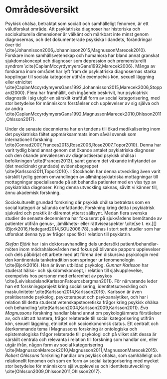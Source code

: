 # Områdesöversikt 

Psykisk ohälsa, betraktat som socialt och samhälleligt fenomen, är ett välutforskat område. Att psykiatriska diagnoser har historiska och sociokulturella dimensioner är välkänt och märkbart inte minst genom diagnosernas, och det dokumenterade psykiska lidandets, förändringar över tid \cite{Johannisson2006,Johannisson2015,MagnussonMarecek2010}. Forskare inom samhällsvetenskap och humaniora har bland annat granskat sjukdomskoncept och diagnoser som depression och premensturellt syndrom \cite{CaplanMccyrdymyersGans1992,Marecek2006}. Många av forskarna inom området har lyft fram de psykiatriska diagnosernas starka kopplingar till sociala kategorier utifrån exempelvis kön, sexuell läggning eller etnicitet \cite{CaplanMccyrdymyersGans1992,Johannisson2015,Marecek2006,Stoppard2000}. Flera har framhållit, och ingående beskrivit, hur psykiatrisk diagnostik i sig utgör en särskilt kraftfull form av social kategorisering, med stor betydelse för människors förståelser och upplevelser av sig själva och av andra \cite{CaplanMccyrdymyersGans1992,MagnussonMarecek2010,Ohlsson2011,Ohlsson2017}. 

Under de senaste decennierna har en tendens till ökad medikalisering inom det psykiatriska fältet uppmärksammats inom såväl svensk som internationell forskning \cite{Conrad2007,Frances2013,Rose2006,Rose2007,Topor2010}. Denna har varit tydlig bland annat genom det ökande antalet psykiatriska diagnoser och den ökande prevalensen av diagnostiserad psykisk ohälsa i befolkningen \cite{Frances2013}, samt genom det växande inflytandet av (det medicinskt grundade) evidensbegreppet \cite{Karlsson2011,Topor2010}. I Stockholm har denna utveckling även varit särskilt tydlig genom omvandlingen av allmänpsykiatriska mottagningar till mottagningar specialiserade på att behandla patienter med en viss typ av psykiatriska diagnoser. Kring denna utveckling saknas, såvitt vi känner till, ännu akademisk forskning. 

Sociokulturellt grundad forskning där psykisk ohälsa betraktas som en social kategori är sålunda omfattande. Forskning kring detta i psykiatrisk sjukvård och praktik är däremot ytterst sällsynt. Medan flera svenska studier de senaste decennierna har fokuserat på sjukvårdens bemötande av patienter utifrån genus-, jämlikhets- eller rättviseaspekter \cite[se t. ex.][]{Bjork2016,Hedegard2014,SOU2006:78}, saknas i stort sett studier som har utforskat denna typ av frågor specifikt i relation till psykiatrin.

*Stefan Björk* har i sin doktorsavhandling dels undersökt patient/behandlar-möten inom mödrahälsovården med fokus på blivande pappors upplevelser och dels påbörjat ett arbete med att förena den diskursiva psykologin med den kontinentala tanketradition som springer ur fenomenologin \cite{Bjork2016}. Han är även utbildad psykolog. *Gunnar Karlsson* har studerat hälso- och sjukdomskoncept, i relation till självupplevelse, exempelvis hos personer med erfarenhet av psykos \cite{LeiviskadelandKarlssonFatourosbergman2011}. För närvarande leder han ett forskningsprojekt kring socialisering, identitetsutveckling och maskuliniteter \cite{Karlsson2014,Karlsson2016}. Karlsson är även praktiserande psykolog, psykoterapeut och psykoanalytiker, och har i relation till detta studerat vetenskapsteoretiska frågor kring psykisk ohälsa och behandling \cite{Karlsson2004,Karlsson2009,Karlsson2011}. *Eva Magnussons* forskning handlar bland annat om psykologiämnets förståelser av, och sätt att hantera, frågor relaterade till social kategorisering utifrån kön, sexuell läggning, etnicitet och socioekonomisk status. Ett centralt och återkommande tema i Magnussons forskning är ontologiska och epistemologiska frågor relaterade till psykologi och på vilket sätt dessa är särskilt centrala och relevanta i relation till forskning som handlar om, eller utgår ifrån, någon form av social kategorisering \cite{MagnussonMarecek2010,Magnusson2011,MagnussonMarecek2015}. *Robert Ohlssons* forskning handlar om psykisk ohälsa, som samhälleligt och relationellt fenomen och som en form av social kategorisering med mycket stor betydelse för människors självupplevelse och identitetsutveckling \cite{Ohlsson2009,Ohlsson2011,Ohlsson2017}.
